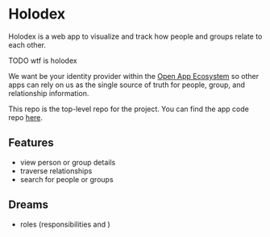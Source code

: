 # Holodex

Holodex is a web app to visualize and track how people and groups relate to each other.

TODO wtf is holodex

We want be your identity provider within the [Open App Ecosystem](https://github.com/open-app) so other apps can rely on us as the single source of truth for people, group, and relationship information.

This repo is the top-level repo for the project. You can find the app code repo [here](https://github.com/holodex/app).

## Features

- view person or group details
- traverse relationships
- search for people or groups

## Dreams

- roles (responsibilities and )
